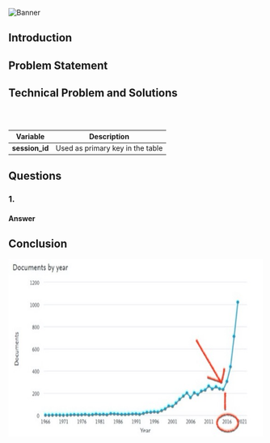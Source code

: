 ![Banner]()

## Introduction

## Problem Statement

## Technical Problem and Solutions

## 
<br>

Variable | Description
---- | -------
**session_id** | Used as primary key in the table


## Questions
### 1.
#### Answer

## Conclusion


<p align="center">
  <img width="700" height="350" src="https://github.com/Hafizah/Financial-Chatbot-Model-Deployment-Using-Deep-Learning/blob/main/result%20images/Year_.jpg">
</p>
